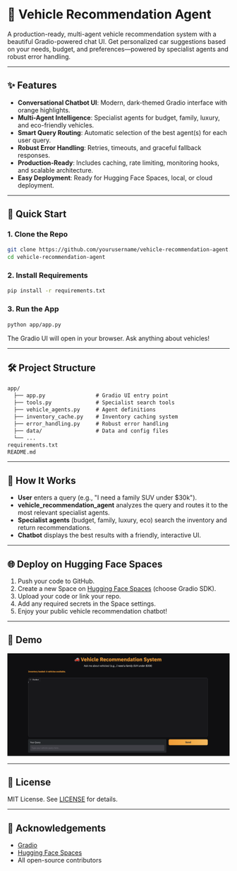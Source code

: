 # 🚗 Vehicle Recommendation Agent

A production-ready, multi-agent vehicle recommendation system with a beautiful Gradio-powered chat UI. Get personalized car suggestions based on your needs, budget, and preferences—powered by specialist agents and robust error handling.

---

## ✨ Features

- **Conversational Chatbot UI**: Modern, dark-themed Gradio interface with orange highlights.
- **Multi-Agent Intelligence**: Specialist agents for budget, family, luxury, and eco-friendly vehicles.
- **Smart Query Routing**: Automatic selection of the best agent(s) for each user query.
- **Robust Error Handling**: Retries, timeouts, and graceful fallback responses.
- **Production-Ready**: Includes caching, rate limiting, monitoring hooks, and scalable architecture.
- **Easy Deployment**: Ready for Hugging Face Spaces, local, or cloud deployment.

---

## 🚀 Quick Start

### 1. Clone the Repo
```sh
git clone https://github.com/yourusername/vehicle-recommendation-agent.git
cd vehicle-recommendation-agent
```

### 2. Install Requirements
```sh
pip install -r requirements.txt
```

### 3. Run the App
```sh
python app/app.py
```

The Gradio UI will open in your browser. Ask anything about vehicles!

---

## 🛠️ Project Structure

```
app/
  ├── app.py                # Gradio UI entry point
  ├── tools.py              # Specialist search tools
  ├── vehicle_agents.py     # Agent definitions
  ├── inventory_cache.py    # Inventory caching system
  ├── error_handling.py     # Robust error handling
  ├── data/                 # Data and config files
  └── ...
requirements.txt
README.md
```

---

## 🤖 How It Works

- **User** enters a query (e.g., "I need a family SUV under $30k").
- **vehicle_recommendation_agent** analyzes the query and routes it to the most relevant specialist agents.
- **Specialist agents** (budget, family, luxury, eco) search the inventory and return recommendations.
- **Chatbot** displays the best results with a friendly, interactive UI.

---

## 🌐 Deploy on Hugging Face Spaces

1. Push your code to GitHub.
2. Create a new Space on [Hugging Face Spaces](https://huggingface.co/spaces) (choose Gradio SDK).
3. Upload your code or link your repo.
4. Add any required secrets in the Space settings.
5. Enjoy your public vehicle recommendation chatbot!

---

## 📸 Demo

![Vehicle Recommendation Agent Chatbot](vehicle_recommendation_agent_chatbot.png)

---

## 📄 License

MIT License. See [LICENSE](LICENSE) for details.

---

## 🙏 Acknowledgements

- [Gradio](https://gradio.app/)
- [Hugging Face Spaces](https://huggingface.co/spaces)
- All open-source contributors

